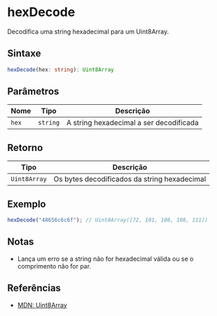 # hexDecode

Decodifica uma string hexadecimal para um Uint8Array.

## Sintaxe
```typescript
hexDecode(hex: string): Uint8Array
```

## Parâmetros

| Nome    | Tipo      | Descrição                                 |
|---------|-----------|--------------------------------------------|
| `hex`   | `string`  | A string hexadecimal a ser decodificada    |

## Retorno

| Tipo          | Descrição                                 |
|---------------|-------------------------------------------|
| `Uint8Array`  | Os bytes decodificados da string hexadecimal |

## Exemplo
```typescript
hexDecode("48656c6c6f"); // Uint8Array([72, 101, 108, 108, 111])
```

## Notas
- Lança um erro se a string não for hexadecimal válida ou se o comprimento não for par.

## Referências
- [MDN: Uint8Array](https://developer.mozilla.org/pt-BR/docs/Web/JavaScript/Reference/Global_Objects/Uint8Array)
